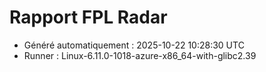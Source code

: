 # Rapport FPL Radar

- Généré automatiquement : 2025-10-22 10:28:30 UTC
- Runner : Linux-6.11.0-1018-azure-x86_64-with-glibc2.39
